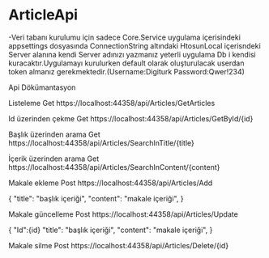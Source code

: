 # ArticleApi

-Veri tabanı kurulumu için sadece Core.Service uygulama içerisindeki appsettings dosyasında
ConnectionString altındaki HtosunLocal içerisndeki Server alanına kendi Server adınızı yazmanız 
yeterli uygulama Db i kendisi kuracaktır.Uygulamayı kurulurken default olarak oluşturulacak
userdan token almanız gerekmektedir.(Username:Digiturk Password:Qwer!234)

Api Dökümantasyon

Listeleme
Get https://localhost:44358/api/Articles/GetArticles

Id üzerinden çekme
Get https://localhost:44358/api/Articles/GetById/{id}

Başlık üzerinden arama 
Get https://localhost:44358/api/Articles/SearchInTitle/{title}
 
İçerik üzerinden arama 
Get https://localhost:44358/api/Articles/SearchInContent/{content}

Makale ekleme
Post https://localhost:44358/api/Articles/Add

{
    "title": "başlık içeriği",
    "content": "makale içeriği",
}

Makale güncelleme
Post https://localhost:44358/api/Articles/Update

{
    "Id":{id}
    "title": "başlık içeriği",
    "content": "makale içeriği",
}

Makale silme
Post https://localhost:44358/api/Articles/Delete/{id}

